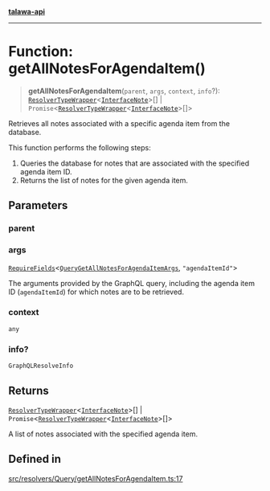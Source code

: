[**talawa-api**](../../../../README.md)

***

# Function: getAllNotesForAgendaItem()

> **getAllNotesForAgendaItem**(`parent`, `args`, `context`, `info`?): [`ResolverTypeWrapper`](../../../../types/generatedGraphQLTypes/type-aliases/ResolverTypeWrapper.md)\<[`InterfaceNote`](../../../../models/Note/interfaces/InterfaceNote.md)\>[] \| `Promise`\<[`ResolverTypeWrapper`](../../../../types/generatedGraphQLTypes/type-aliases/ResolverTypeWrapper.md)\<[`InterfaceNote`](../../../../models/Note/interfaces/InterfaceNote.md)\>[]\>

Retrieves all notes associated with a specific agenda item from the database.

This function performs the following steps:
1. Queries the database for notes that are associated with the specified agenda item ID.
2. Returns the list of notes for the given agenda item.

## Parameters

### parent

### args

[`RequireFields`](../../../../types/generatedGraphQLTypes/type-aliases/RequireFields.md)\<[`QueryGetAllNotesForAgendaItemArgs`](../../../../types/generatedGraphQLTypes/type-aliases/QueryGetAllNotesForAgendaItemArgs.md), `"agendaItemId"`\>

The arguments provided by the GraphQL query, including the agenda item ID (`agendaItemId`) for which notes are to be retrieved.

### context

`any`

### info?

`GraphQLResolveInfo`

## Returns

[`ResolverTypeWrapper`](../../../../types/generatedGraphQLTypes/type-aliases/ResolverTypeWrapper.md)\<[`InterfaceNote`](../../../../models/Note/interfaces/InterfaceNote.md)\>[] \| `Promise`\<[`ResolverTypeWrapper`](../../../../types/generatedGraphQLTypes/type-aliases/ResolverTypeWrapper.md)\<[`InterfaceNote`](../../../../models/Note/interfaces/InterfaceNote.md)\>[]\>

A list of notes associated with the specified agenda item.

## Defined in

[src/resolvers/Query/getAllNotesForAgendaItem.ts:17](https://github.com/Suyash878/talawa-api/blob/095e6964ce2a06c1c30d1acf81b6162203f1db91/src/resolvers/Query/getAllNotesForAgendaItem.ts#L17)
